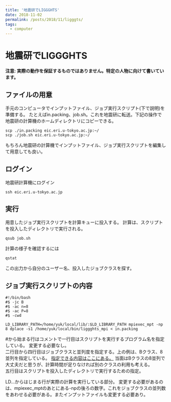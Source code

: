 ```yaml
---
title: '地震研でLIGGGHTS'
date: 2018-11-02
permalink: /posts/2018/11/ligggts/
tags:
  - computer
---
```



地震研でLIGGGHTS
===============

**注意: 実際の動作を保証するものではありません。特定の人物に向けて書いています。**

ファイルの用意
-----------
手元のコンピュータでインプットファイル、ジョブ実行スクリプト(下で説明)を準備する。
たとえばin.packing、job.sh。これを地震研に転送。下記の操作で地震研の計算機のホームディレクトリにコピーできる。
```
scp ./in.packing eic.eri.u-tokyo.ac.jp:~/
scp ./job.sh eic.eri.u-tokyo.ac.jp:~/
```

もちろん地震研の計算機でインプットファイル、ジョブ実行スクリプトを編集して用意しても良い。

ログイン
------
地震研計算機にログイン
```
ssh eic.eri.u-tokyo.ac.jp
```

実行
---
用意したジョブ実行スクリプトを計算キューに投入する。
計算は、スクリプトを投入したディレクトリで実行される。
```
qsub job.sh
```

計算の様子を確認するには
```
qstat  
```
この出力から自分のユーザー名、投入したジョブクラスを探す。


ジョブ実行スクリプトの内容
----------------------
```
#!/bin/bash  
#$ -jc B  
#$ -ac n=8  
#$ -ac P=8  
#$ -cwd  

LD_LIBRARY_PATH=/home/yuk/local/lib/:$LD_LIBRARY_PATH mpiexec_mpt -np 8 dplace -s1 /home/yuk/local/bin/liggghts_mpi < in.packing
```
#から始まる行はコメントで一行目はスクリプトを実行するプログラム名を指定している。
変更する必要なし。  
二行目から四行目はジョブクラスと並列度を指定する。上の例は、Bクラス、8並列を指定している。
[指定できる内容はここにある。](http://wwweic.eri.u-tokyo.ac.jp/computer/manual/eic2015/index.php?%E3%83%90%E3%83%83%E3%83%81%E3%82%B8%E3%83%A7%E3%83%96%EF%BC%88%E9%AB%98%E9%80%9F%E8%A8%88%E7%AE%97%E3%82%B5%E3%83%BC%E3%83%90%EF%BC%89) 当面はBクラスの8並列で大丈夫だと思うが、計算時間が足りなければ別のクラスの利用も考える。  
五行目はスクリプトを投入したディレクトリで実行するための指定。

LD...からはじまる行が実際の計算を実行している部分。
変更する必要があるのは、mpiexec_mptのあとにある-npの後ろの数字。これをジョブクラスの並列数をあわせる必要がある。またインプットファイルも変更する必要あり。
